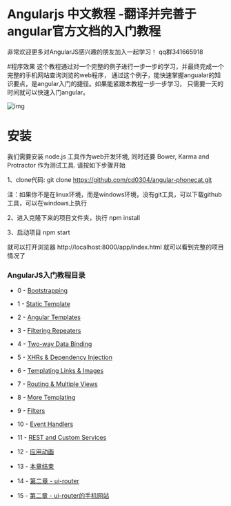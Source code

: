 
# Angularjs 中文教程  -翻译并完善于angular官方文档的入门教程

非常欢迎更多对AngularJS感兴趣的朋友加入一起学习！ qq群341665918

#程序效果
这个教程通过对一个完整的例子进行一步一步的学习，并最终完成一个完整的手机网站查询浏览的web程序，
通过这个例子，能快速掌握angualar的知识要点，是angular入门的捷径。如果能紧跟本教程一步一步学习，
只需要一天的时间就可以快速入门angular。

![img](https://docs.angularjs.org/img/tutorial/catalog_screen.png)



# 安装

我们需要安装 node.js 工具作为web开发环境, 同时还要 Bower, Karma and Protractor 作为测试工具. 请按如下步骤开始

1、clone代码:
git clone https://github.com/cd0304/angular-phonecat.git

注：如果你不是在linux环境，而是windows环境，没有git工具，可以下载github工具，可以在windows上执行

2、进入克隆下来的项目文件夹，执行
npm install

3、启动项目
npm start

就可以打开浏览器 http://localhost:8000/app/index.html  就可以看到完整的项目情况了


### AngularJS入门教程目录



* 0 -  [Bootstrapping](http://angularjs.cn/A002 "AngularJS快速开始")
* 1 -  [Static Template](http://angularjs.cn/A002 "AngularJS快速开始")
* 2 -  [Angular Templates](http://angularjs.cn/A002 "AngularJS快速开始")
* 3 -  [Filtering Repeaters](http://angularjs.cn/A002 "AngularJS快速开始")
* 4 -  [Two-way Data Binding](http://angularjs.cn/A002 "AngularJS快速开始")
* 5 -  [XHRs & Dependency Injection](http://angularjs.cn/A002 "AngularJS快速开始")
* 6 -  [Templating Links & Images](http://angularjs.cn/A002 "AngularJS快速开始")
* 7 -  [Routing & Multiple Views](http://angularjs.cn/A002 "AngularJS快速开始")
* 8 -  [More Templating](http://angularjs.cn/A002 "AngularJS快速开始")
* 9 -  [Filters](http://angularjs.cn/A002 "AngularJS快速开始")
* 10 - [Event Handlers](http://angularjs.cn/A002 "AngularJS快速开始")
* 11 - [REST and Custom Services](http://angularjs.cn/A002 "AngularJS快速开始")
* 12 - [应用动画](https://github.com/cd0304/angular-phonecat/blob/master/docs/step-12.md)
* 13 - [本章结束](https://github.com/cd0304/angular-phonecat/blob/master/docs/step-13.md )


* 14 - [第二章 - ui-router](https://github.com/cd0304/angular-phonecat/blob/master/docs/step-14.md )
* 15 - [第二章 - ui-router的手机网站](https://github.com/cd0304/angular-phonecat/blob/master/docs/step-15.md )
